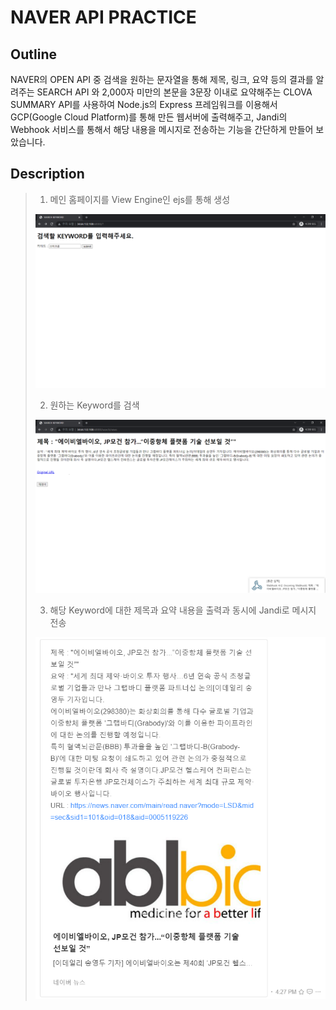 # NAVER API PRACTICE
## Outline
NAVER의 OPEN API 중 검색을 원하는 문자열을 통해 제목, 링크, 요약 등의 결과를 알려주는 SEARCH API 와 2,000자 미만의 본문을 3문장 이내로 요약해주는 CLOVA SUMMARY API를 사용하여 Node.js의 Express 프레임워크를 이용해서 GCP(Google Cloud Platform)를 통해 만든 웹서버에 출력해주고, Jandi의 Webhook 서비스를 통해서 해당 내용을 메시지로 전송하는 기능을 간단하게 만들어 보았습니다.
## Description
> 1. 메인 홈페이지를 View Engine인 ejs를 통해 생성
> 
> ![main](./png/search.png)
>
> 2. 원하는 Keyword를 검색
>
> ![main](./png/main.png)
>
> 3. 해당 Keyword에 대한 제목과 요약 내용을 출력과 동시에 Jandi로 메시지 전송
>
> ![main](./png/jandi.png)